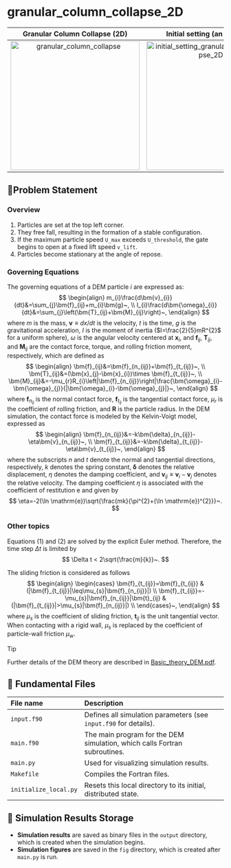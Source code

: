 # granular_column_collapse_2D

|Granular Column Collapse (2D) | Initial setting (an example) |
|:---:|:---:|
|<img src="https://github.com/user-attachments/assets/18cfbd63-cab5-45f0-a84d-abecbd7118e6" alt="granular_column_collapse" width=300>|<img src="https://github.com/user-attachments/assets/a8586839-d23b-4bf2-b056-c5f4cf1dba70" alt="initial_setting_granular_column_collapse_2D" width=300>|

## 🚩Problem Statement

### Overview
1. Particles are set at the top left corner.
2. They free fall, resulting in the formation of a stable configuration.
3. If the maximum particle speed `U_max` exceeds `U_threshold`, the gate begins to open at a fixed lift speed `v_lift`.
4. Particles become stationary at the angle of repose.

### Governing Equations
The governing equations of a DEM particle $i$ are expressed as:
$$
\begin{align}
m_{i}\frac{d\bm{v}_{i}}{dt}&=\sum_{j}\bm{f}_{ij}+m_{i}\bm{g}~, \\
I_{i}\frac{d\bm{\omega}_{i}}{dt}&=\sum_{j}\left(\bm{T}_{ij}+\bm{M}_{ij}\right)~,
\end{align}
$$
where $m$ is the mass, $\bm{v}\equiv dx/dt$ is the velocity, $t$ is the time, $g$ is the gravitational acceleration, $I$ is the moment of inertia ($I=\frac{2}{5}mR^{2}$ for a uniform sphere), $\omega$ is the angular velocity centered at $\bm{x}_{i}$, and $\bm{f}_{ij}$, $\bm{T}_{ij}$, and $\bm{M}_{ij}$ are the contact force, torque, and rolling friction moment, respectively, which are defined as
$$
\begin{align}
\bm{f}_{ij}&=\bm{f}_{n_{ij}}+\bm{f}_{t_{ij}}~, \\
\bm{T}_{ij}&=(\bm{x}_{j}-\bm{x}_{i})\times \bm{f}_{t_{ij}}~, \\
\bm{M}_{ij}&=-\mu_{r}R_{i}\left|\bm{f}_{n_{ij}}\right|\frac{\bm{\omega}_{i}-\bm{\omega}_{j}}{|\bm{\omega}_{i}-\bm{\omega}_{j}|}~,
\end{align}
$$
where $\bm{f}_{n_{ij}}$ is the normal contact force, $\bm{f}_{t_{ij}}$ is the tangential contact force, $\mu_{r}$ is the coefficient of rolling friction, and $\bm{R}$ is the particle radius.
In the DEM simulation, the contact force is modeled by the Kelvin-Voigt model, expressed as
$$
\begin{align}
\bm{f}_{n_{ij}}&=-k\bm{\delta}_{n_{ij}}-\eta\bm{v}_{n_{ij}}~, \\
\bm{f}_{t_{ij}}&=-k\bm{\delta}_{t_{ij}}-\eta\bm{v}_{t_{ij}}~,
\end{align}
$$
where the subscripts $n$ and $t$ denote the normal and tangential directions, respectively, $k$ denotes the spring constant, $\bm{\delta}$ denotes the relative displacement, $\eta$ denotes the damping coefficient, and $\bm{v}_{ij}\equiv \bm{v}_{i}-\bm{v}_{j}$ denotes the relative velocity.
The damping coefficient $\eta$ is associated with the coefficient of restitution $\mathrm{e}$ and given by 
$$
\eta=-2(\ln \mathrm{e})\sqrt{\frac{mk}{\pi^{2}+(\ln \mathrm{e})^{2}}}~.
$$

### Other topics
Equations (1) and (2) are solved by the explicit Euler method.
Therefore, the time step $\Delta t$ is limited by
$$
\Delta t < 2\sqrt{\frac{m}{k}}~.
$$  

The sliding friction is considered as follows 
$$
\begin{align}
    \begin{cases}
        \bm{f}_{t_{ij}}=\bm{f}_{t_{ij}} & (|\bm{f}_{t_{ij}}|\leq\mu_{s}|\bm{f}_{n_{ij}}|) \\
        \bm{f}_{t_{ij}}=-\mu_{s}|\bm{f}_{n_{ij}}|\bm{t}_{ij} & (|\bm{f}_{t_{ij}}|>\mu_{s}|\bm{f}_{n_{ij}}|) \\
    \end{cases}~,
\end{align}
$$
where $\mu_{s}$ is the coefficient of sliding friction, $\bm{t}_{ij}$ is the unit tangential vector.
When contacting with a rigid wall, $\mu_{s}$ is replaced by the coefficient of particle-wall friction $\mu_{w}$.

> [!TIP]
> Further details of the DEM theory are described in [Basic_theory_DEM.pdf](../../Basic_theory_DEM.pdf).

## 📑 Fundamental Files

|File name|Description|
|:---|:---|
|`input.f90`|Defines all simulation parameters (see `input.f90` for details).|
|`main.f90`|The main program for the DEM simulation, which calls Fortran subroutines.|
|`main.py`|Used for visualizing simulation results.|
|`Makefile`|Compiles the Fortran files.|
|`initialize_local.py`|Resets this local directory to its initial, distributed state.|

## 📁 Simulation Results Storage

- **Simulation results** are saved as binary files in the `output` directory, which is created when the simulation begins.
- **Simulation figures** are saved in the `fig` directory, which is created after `main.py` is run.